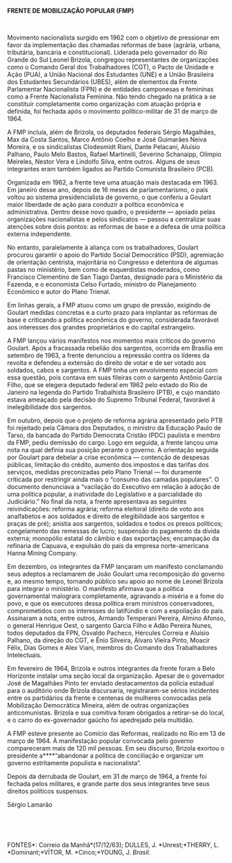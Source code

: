 **FRENTE DE MOBILIZAÇÃO POPULAR (FMP)**

 

Movimento nacionalista surgido em 1962 com o objetivo de pressionar em
favor da implementação das chamadas reformas de base (agrária, urbana,
tributária, bancária e constitucional). Liderada pelo governador do Rio
Grande do Sul Leonel Brizola, congregou representantes de organizações
como o Comando Geral dos Trabalhadores (CGT), o Pacto de Unidade e Ação
(PUA), a União Nacional dos Estudantes (UNE) e a União Brasileira dos
Estudantes Secundários (UBES), além de elementos da Frente Parlamentar
Nacionalista (FPN) e de entidades camponesas e femininas como a Frente
Nacionalista Feminina. Não tendo chegado na prática a se constituir
completamente como organização com atuação própria e definida, foi
fechada após o movimento político-militar de 31 de março de 1964.

A FMP incluía, além de Brizola, os deputados federais Sérgio Magalhães,
Max da Costa Santos, Marco Antônio Coelho e José Guimarães Neiva
Moreira, e os sindicalistas Clodesmidt Riani, Dante Pelacani, Aluísio
Palhano, Paulo Melo Bastos, Rafael Martinelli, Severino Schanaipp,
Olímpio Meireles, Nestor Vera e Lindolfo Silva, entre outros. Alguns de
seus integrantes eram também ligados ao Partido Comunista Brasileiro
(PCB).

Organizada em 1962, a frente teve uma atuação mais destacada em 1963. Em
janeiro desse ano, depois de 16 meses de parlamentarismo, o país voltou
ao sistema presidencialista de governo, o que conferiu a Goulart maior
liberdade de ação para conduzir a política econômica e administrativa.
Dentro desse novo quadro, o presidente — apoiado pelas organizações
nacionalistas e pelos sindicatos — passou a centralizar suas atenções
sobre dois pontos: as reformas de base e a defesa de uma política
externa independente.

No entanto, paralelamente à aliança com os trabalhadores, Goulart
procurou garantir o apoio do Partido Social Democrático (PSD),
agremiação de orientação centrista, majoritária no Congresso e detentora
de algumas pastas no ministério, bem como de esquerdistas moderados,
como Francisco Clementino de San Tiago Dantas, designado para o
Ministério da Fazenda, e o economista Celso Furtado, ministro do
Planejamento Econômico e autor do Plano Trienal.

Em linhas gerais, a FMP atuou como um grupo de pressão, exigindo de
Goulart medidas concretas e a curto prazo para implantar as reformas de
base e criticando a política econômica do governo, considerada favorável
aos interesses dos grandes proprietários e do capital estrangeiro.

A FMP lançou vários manifestos nos momentos mais críticos do governo
Goulart. Após a fracassada rebelião dos sargentos, ocorrida em Brasília
em setembro de 1963, a frente denunciou a repressão contra os líderes da
revolta e defendeu a extensão do direito de votar e de ser votado aos
soldados, cabos e sargentos. A FMP tinha um envolvimento especial com
essa questão, pois contava em suas fileiras com o sargento Antônio
Garcia Filho, que se elegera deputado federal em 1962 pelo estado do Rio
de Janeiro na legenda do Partido Trabalhista Brasileiro (PTB), e cujo
mandato estava ameaçado pela decisão do Supremo Tribunal Federal,
favorável à inelegibilidade dos sargentos.

Em outubro, depois que o projeto de reforma agrária apresentado pelo PTB
foi rejeitado pela Câmara dos Deputados, o ministro da Educação Paulo de
Tarso, da bancada do Partido Democrata Cristão (PDC) paulista e membro
da FMP, pediu demissão do cargo. Logo em seguida, a frente lançou uma
nota na qual definia sua posição perante o governo. A orientação seguida
por Goulart para debelar a crise econômica — contenção de despesas
públicas, limitação do crédito, aumento dos impostos e das tarifas dos
serviços, medidas preconizadas pelo Plano Trienal — foi duramente
criticada por restringir ainda mais o “consumo das camadas populares”. O
documento denunciava a “vacilação do Executivo em relação à adoção de
uma política popular, a inatividade do Legislativo e a parcialidade do
Judiciário.” No final da nota, a frente apresentava as seguintes
reivindicações: reforma agrária; reforma eleitoral (direito de voto aos
analfabetos e aos soldados e direito de elegibilidade aos sargentos e
praças de pré); anistia aos sargentos, soldados e todos os presos
políticos; congelamento das remessas de lucro; suspensão do pagamento da
dívida externa; monopólio estatal do câmbio e das exportações;
encampação da refinaria de Capuava, e expulsão do país da empresa
norte-americana Hanna Mining Company.

Em dezembro, os integrantes da FMP lançaram um manifesto conclamando
seus adeptos a reclamarem de João Goulart uma recomposição do governo e,
ao mesmo tempo, tornando público seu apoio ao nome de Leonel Brizola
para integrar o ministério. O manifesto afirmava que a política
governamental malograra completamente, agravando a miséria e a fome do
povo, e que os executores dessa política eram ministros conservadores,
comprometidos com os interesses do latifúndio e com a espoliação do
país. Assinaram a nota, entre outros, Armando Temperani Pereira, Almino
Afonso, o general Henrique Oest, o sargento Garcia Filho e Adão Pereira
Nunes, todos deputados da FPN, Osvaldo Pacheco, Hércules Correia e
Aluísio Palhano, da direção do CGT, e Ênio Silveira, Álvaro Vieira
Pinto, Moacir Félix, Dias Gomes e Alex Viani, membros do Comando dos
Trabalhadores Intelectuais.

Em fevereiro de 1964, Brizola e outros integrantes da frente foram a
Belo Horizonte instalar uma seção local da organização. Apesar de o
governador José de Magalhães Pinto ter enviado destacamentos da polícia
estadual para o auditório onde Brizola discursaria, registraram-se
sérios incidentes entre os partidários da frente e centenas de mulheres
convocadas pela Mobilização Democrática Mineira, além de outras
organizações anticomunistas. Brizola e sua comitiva foram obrigados a
retirar-se do local, e o carro do ex-governador gaúcho foi apedrejado
pela multidão.

A FMP esteve presente ao Comício das Reformas, realizado no Rio em 13 de
março de 1964. À manifestação popular convocada pelo governo
compareceram mais de 120 mil pessoas. Em seu discurso, Brizola exortou o
presidente a****“abandonar a política de conciliação e organizar um
governo estritamente populista e nacionalista”.

Depois da derrubada de Goulart, em 31 de março de 1964, a frente foi
fechada pelos militares, e grande parte dos seus integrantes teve seus
direitos políticos suspensos.

Sérgio Lamarão

 

 

FONTES*: Correio da Manhã*(17/12/63); DULLES, J. *Unrest;*THERRY, L.
*Dominant;*VÍTOR, M. *Cinco;*YOUNG, J. *Brasil.*

 
